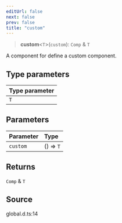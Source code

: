 ```yaml
---
editUrl: false
next: false
prev: false
title: "custom"
---
```


> **custom**\<`T`\>(`custom`): `Comp` & `T`

A component for define a custom component.

## Type parameters

| Type parameter |
| :------ |
| `T` |

## Parameters

| Parameter | Type |
| :------ | :------ |
| `custom` | () => `T` |

## Returns

`Comp` & `T`

## Source

global.d.ts:14

